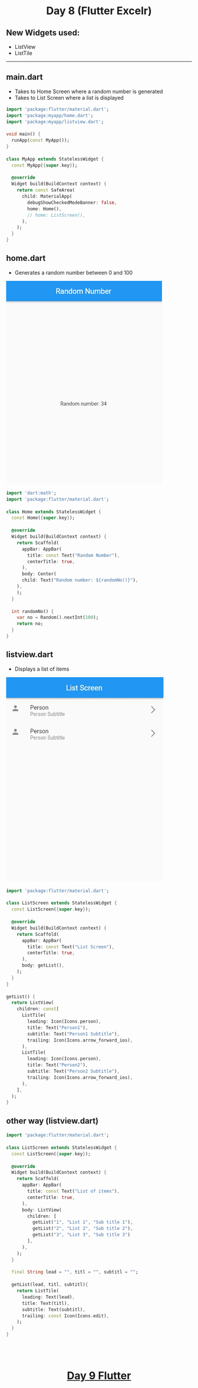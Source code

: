 <h1 align="center"> Day 8 (Flutter Excelr)</h1>

## New Widgets used: 

- ListView
- ListTile
---

## main.dart

- Takes to Home Screen where a random number is generated
- Takes to List Screen where a list is displayed

```dart
import 'package:flutter/material.dart';
import 'package:myapp/home.dart';
import 'package:myapp/listview.dart';

void main() {
  runApp(const MyApp());
}

class MyApp extends StatelessWidget {
  const MyApp({super.key});

  @override
  Widget build(BuildContext context) {
    return const SafeArea(
      child: MaterialApp(
        debugShowCheckedModeBanner: false,
        home: Home(),
        // home: ListScreen(),
      ),
    );
  }
}

```

## home.dart

- Generates a random number between 0 and 100

<img src="Images/day7b.jpg">

```dart
import 'dart:math';
import 'package:flutter/material.dart';

class Home extends StatelessWidget {
  const Home({super.key});

  @override
  Widget build(BuildContext context) {
    return Scaffold(
      appBar: AppBar(
        title: const Text("Random Number"),
        centerTitle: true,
      ),
      body: Center(
      child: Text("Random number: ${randomNo()}"),
    ),
    );
  }

  int randomNo() {
    var no = Random().nextInt(100);
    return no;
  }
}

```

## listview.dart

- Displays a list of items

<img src="Images/day7a.jpg">

```dart
import 'package:flutter/material.dart';

class ListScreen extends StatelessWidget {
  const ListScreen({super.key});

  @override
  Widget build(BuildContext context) {
    return Scaffold(
      appBar: AppBar(
        title: const Text("List Screen"),
        centerTitle: true,
      ),
      body: getList(),
    );
  }
}

getList() {
  return ListView(
    children: const[
      ListTile(
        leading: Icon(Icons.person),
        title: Text("Person1"),
        subtitle: Text("Person1 Subtitle"),
        trailing: Icon(Icons.arrow_forward_ios),
      ),
      ListTile(
        leading: Icon(Icons.person),
        title: Text("Person2"),
        subtitle: Text("Person2 Subtitle"),
        trailing: Icon(Icons.arrow_forward_ios),
      ),
    ],
  );
}

```
## other way (listview.dart)

```dart
import 'package:flutter/material.dart';

class ListScreen extends StatelessWidget {
  const ListScreen({super.key});

  @override
  Widget build(BuildContext context) {
    return Scaffold(
      appBar: AppBar(
        title: const Text("List of items"),
        centerTitle: true,
      ),
      body: ListView(        
        children: [
          getList("1", "List 1", "Sub title 1"),
          getList("2", "List 2", "Sub title 2"),
          getList("3", "List 3", "Sub title 3")
        ],
      ),
    );
  }

  final String lead = "", titl = "", subtitl = "";

  getList(lead, titl, subtitl){
    return ListTile(
      leading: Text(lead),
      title: Text(titl),
      subtitle: Text(subtitl),
      trailing: const Icon(Icons.edit),
    );
  }
}
```

<br><br>
<h1 align="center"> <a href="/Notes/day9.md">Day 9 Flutter</a></h1>